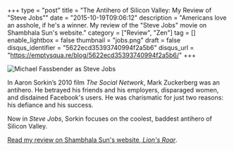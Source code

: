 +++
type = "post"
title = "The Antihero of Silicon Valley: My Review of \"Steve Jobs\""
date = "2015-10-19T09:06:12"
description = "Americans love an asshole, if he's a winner. My review of the \"Steve Jobs\" movie on Shambhala Sun's website."
category = ["Review", "Zen"]
tag = []
enable_lightbox = false
thumbnail = "jobs.png"
draft = false
disqus_identifier = "5622ecd35393740994f2a5b6"
disqus_url = "https://emptysqua.re/blog/5622ecd35393740994f2a5b6/"
+++

<p><img style="display:block; margin-left:auto; margin-right:auto;" src="jobs.png" alt="Michael Fassbender as Steve Jobs" title="Michael Fassbender as Steve Jobs" /></p>
<p>In Aaron Sorkin&rsquo;s 2010 film <em>The Social Network</em>, Mark Zuckerberg was an antihero. He betrayed his friends and his employers, disparaged women, and disdained Facebook's users. He was charismatic for just two reasons: his defiance and his success.</p>
<p>Now in <em>Steve Jobs</em>, Sorkin focuses on the coolest, baddest antihero of Silicon Valley.</p>
<p><a href="http://www.lionsroar.com/aaron-sorkin-shows-us-a-brutal-hero-in-steve-jobs/">Read my review on Shambhala Sun's website, <em>Lion's Roar</em></a>.</p>
